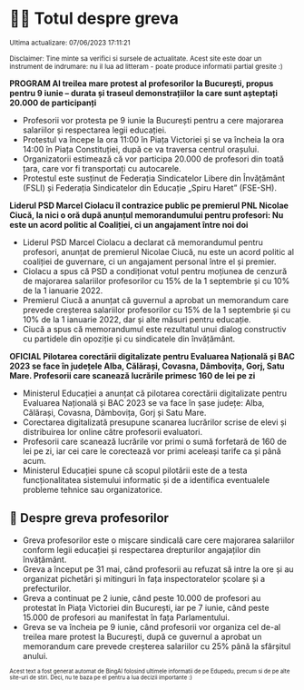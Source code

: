 # 👩‍🏫 Totul despre greva
<sub>Ultima actualizare: 07/06/2023 17:11:21</sub>

<sub>Disclaimer: Tine minte sa verifici si sursele de actualitate. Acest site este doar un instrument de indrumare: nu il lua ad litteram - poate produce informatii partial gresite :)</sub>

**PROGRAM Al treilea mare protest al profesorilor la București, propus pentru 9 iunie – durata și traseul demonstrațiilor la care sunt așteptați 20.000 de participanți**
- Profesorii vor protesta pe 9 iunie la București pentru a cere majorarea salariilor și respectarea legii educației.
- Protestul va începe la ora 11:00 în Piața Victoriei și se va încheia la ora 14:00 în Piața Constituției, după ce va traversa centrul orașului.
- Organizatorii estimează că vor participa 20.000 de profesori din toată țara, care vor fi transportați cu autocarele.
- Protestul este susținut de Federația Sindicatelor Libere din Învățământ (FSLI) și Federația Sindicatelor din Educație „Spiru Haret” (FSE-SH).

**Liderul PSD Marcel Ciolacu îl contrazice public pe premierul PNL Nicolae Ciucă, la nici o oră după anunțul memorandumului pentru profesori: Nu este un acord politic al Coaliției, ci un angajament între noi doi**
- Liderul PSD Marcel Ciolacu a declarat că memorandumul pentru profesori, anunțat de premierul Nicolae Ciucă, nu este un acord politic al coaliției de guvernare, ci un angajament personal între el și premier.
- Ciolacu a spus că PSD a condiționat votul pentru moțiunea de cenzură de majorarea salariilor profesorilor cu 15% de la 1 septembrie și cu 10% de la 1 ianuarie 2022.
- Premierul Ciucă a anunțat că guvernul a aprobat un memorandum care prevede creșterea salariilor profesorilor cu 15% de la 1 septembrie și cu 10% de la 1 ianuarie 2022, dar și alte măsuri pentru educație.
- Ciucă a spus că memorandumul este rezultatul unui dialog constructiv cu partidele din opoziție și cu sindicatele din învățământ.

**OFICIAL Pilotarea corectării digitalizate pentru Evaluarea Națională și BAC 2023 se face în județele Alba, Călărași, Covasna, Dâmbovița, Gorj, Satu Mare. Profesorii care scanează lucrările primesc 160 de lei pe zi**
- Ministerul Educației a anunțat că pilotarea corectării digitalizate pentru Evaluarea Națională și BAC 2023 se va face în șase județe: Alba, Călărași, Covasna, Dâmbovița, Gorj și Satu Mare.
- Corectarea digitalizată presupune scanarea lucrărilor scrise de elevi și distribuirea lor online către profesorii evaluatori.
- Profesorii care scanează lucrările vor primi o sumă forfetară de 160 de lei pe zi, iar cei care le corectează vor primi aceleași tarife ca și până acum.
- Ministerul Educației spune că scopul pilotării este de a testa funcționalitatea sistemului informatic și de a identifica eventualele probleme tehnice sau organizatorice.

## 🏫 Despre greva profesorilor
- Greva profesorilor este o mișcare sindicală care cere majorarea salariilor conform legii educației și respectarea drepturilor angajaților din învățământ.
- Greva a început pe 31 mai, când profesorii au refuzat să intre la ore și au organizat pichetări și mitinguri în fața inspectoratelor școlare și a prefecturilor.
- Greva a continuat pe 2 iunie, când peste 10.000 de profesori au protestat în Piața Victoriei din București, iar pe 7 iunie, când peste 15.000 de profesori au manifestat în fața Parlamentului.
- Greva se va încheia pe 9 iunie, când profesorii vor organiza cel de-al treilea mare protest la București, după ce guvernul a aprobat un memorandum care prevede creșterea salariilor cu 25% până la sfârșitul anului.


<sub><sub>Acest text a fost generat automat de BingAI folosind ultimele informatii de pe Edupedu, precum si de pe alte site-uri de stiri. Deci, nu te baza pe el pentru a lua decizii importante :)</sub></sub>